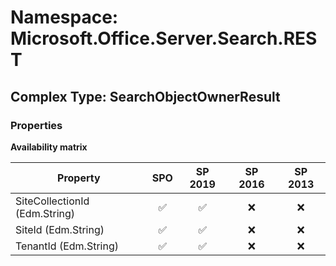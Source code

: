 # Namespace: Microsoft.Office.Server.Search.REST

## Complex Type: SearchObjectOwnerResult

### Properties

**Availability matrix**

Property | SPO | SP 2019 | SP 2016 | SP 2013
----------|:---:|:-------:|:-------:|:-------:
SiteCollectionId (Edm.String) | ✅ | ✅ | ❌ | ❌
SiteId (Edm.String) | ✅ | ✅ | ❌ | ❌
TenantId (Edm.String) | ✅ | ✅ | ❌ | ❌